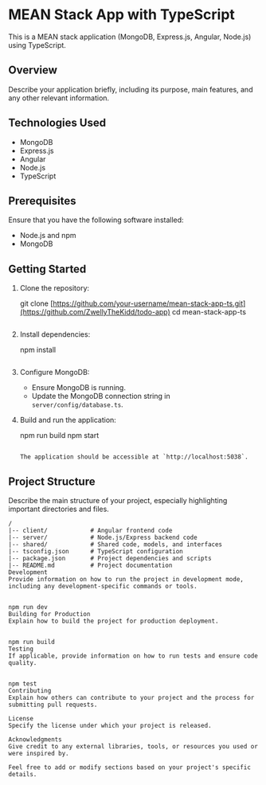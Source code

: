 # MEAN Stack App with TypeScript

This is a MEAN stack application (MongoDB, Express.js, Angular, Node.js) using TypeScript.

## Overview

Describe your application briefly, including its purpose, main features, and any other relevant information.

## Technologies Used

- MongoDB
- Express.js
- Angular
- Node.js
- TypeScript

## Prerequisites

Ensure that you have the following software installed:

- Node.js and npm
- MongoDB

## Getting Started

1. Clone the repository:


    git clone [https://github.com/your-username/mean-stack-app-ts.git](https://github.com/ZwellyTheKidd/todo-app)
    cd mean-stack-app-ts
    ```

2. Install dependencies:


    npm install
    ```

3. Configure MongoDB:

    - Ensure MongoDB is running.
    - Update the MongoDB connection string in `server/config/database.ts`.

4. Build and run the application:


    npm run build
    npm start
    ```

    The application should be accessible at `http://localhost:5038`.

## Project Structure

Describe the main structure of your project, especially highlighting important directories and files.

```plaintext
/
|-- client/            # Angular frontend code
|-- server/            # Node.js/Express backend code
|-- shared/            # Shared code, models, and interfaces
|-- tsconfig.json      # TypeScript configuration
|-- package.json       # Project dependencies and scripts
|-- README.md          # Project documentation
Development
Provide information on how to run the project in development mode, including any development-specific commands or tools.


npm run dev
Building for Production
Explain how to build the project for production deployment.


npm run build
Testing
If applicable, provide information on how to run tests and ensure code quality.


npm test
Contributing
Explain how others can contribute to your project and the process for submitting pull requests.

License
Specify the license under which your project is released.

Acknowledgments
Give credit to any external libraries, tools, or resources you used or were inspired by.

Feel free to add or modify sections based on your project's specific details.





